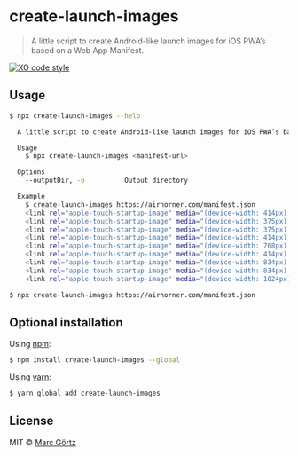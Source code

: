 # create-launch-images

> A little script to create Android-like launch images for iOS PWA’s based on a Web App Manifest.

[![XO code style](https://img.shields.io/badge/code_style-XO-5ed9c7.svg)](https://github.com/sindresorhus/xo)

## Usage

```bash
$ npx create-launch-images --help

  A little script to create Android-like launch images for iOS PWA’s based on a Web App Manifest.

  Usage
    $ npx create-launch-images <manifest-url>

  Options
    --outputDir, -o          Output directory

  Example
    $ create-launch-images https://airhorner.com/manifest.json
    <link rel="apple-touch-startup-image" media="(device-width: 414px) and (device-height: 896px) and (-webkit-device-pixel-ratio: 2)" href="/apple-launch-414-896@2x.png">
    <link rel="apple-touch-startup-image" media="(device-width: 375px) and (device-height: 667px) and (-webkit-device-pixel-ratio: 2)" href="/apple-launch-375-667@2x.png">
    <link rel="apple-touch-startup-image" media="(device-width: 375px) and (device-height: 812px) and (-webkit-device-pixel-ratio: 3)" href="/apple-launch-375-812@3x.png">
    <link rel="apple-touch-startup-image" media="(device-width: 414px) and (device-height: 736px) and (-webkit-device-pixel-ratio: 3)" href="/apple-launch-414-736@3x.png">
    <link rel="apple-touch-startup-image" media="(device-width: 768px) and (device-height: 1024px) and (-webkit-device-pixel-ratio: 2)" href="/apple-launch-768-1024@2x.png">
    <link rel="apple-touch-startup-image" media="(device-width: 414px) and (device-height: 896px) and (-webkit-device-pixel-ratio: 3)" href="/apple-launch-414-896@3x.png">
    <link rel="apple-touch-startup-image" media="(device-width: 834px) and (device-height: 1194px) and (-webkit-device-pixel-ratio: 2)" href="/apple-launch-834-1194@2x.png">
    <link rel="apple-touch-startup-image" media="(device-width: 834px) and (device-height: 1112px) and (-webkit-device-pixel-ratio: 2)" href="/apple-launch-834-1112@2x.png">
    <link rel="apple-touch-startup-image" media="(device-width: 1024px) and (device-height: 1366px) and (-webkit-device-pixel-ratio: 2)" href="/apple-launch-1024-1366@2x.png">
```

```bash
$ npx create-launch-images https://airhorner.com/manifest.json
```

## Optional installation

Using [npm](https://www.npmjs.com/get-npm):

```bash
$ npm install create-launch-images --global
```

Using [yarn](https://yarnpkg.com/):

```bash
$ yarn global add create-launch-images
```

## License

MIT © [Marc Görtz](https://marcgoertz.de/)
